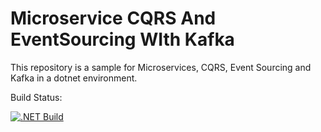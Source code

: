 # Microservice CQRS And EventSourcing WIth Kafka
This repository is a sample for Microservices, CQRS, Event Sourcing and Kafka in a dotnet environment.

Build Status: 

[![.NET Build](https://github.com/HesamKashefi/MicroserviceCQRSAndEventSourcingWIthKafka/actions/workflows/build.yml/badge.svg)](https://github.com/HesamKashefi/MicroserviceCQRSAndEventSourcingWIthKafka/actions/workflows/build.yml)
